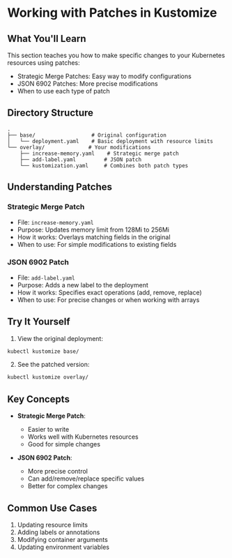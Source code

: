 # Working with Patches in Kustomize

## What You'll Learn
This section teaches you how to make specific changes to your Kubernetes resources using patches:
- Strategic Merge Patches: Easy way to modify configurations
- JSON 6902 Patches: More precise modifications
- When to use each type of patch

## Directory Structure
```
.
├── base/                  # Original configuration
│   └── deployment.yaml    # Basic deployment with resource limits
└── overlay/              # Your modifications
    ├── increase-memory.yaml    # Strategic merge patch
    ├── add-label.yaml         # JSON patch
    └── kustomization.yaml     # Combines both patch types
```

## Understanding Patches

### Strategic Merge Patch
- File: `increase-memory.yaml`
- Purpose: Updates memory limit from 128Mi to 256Mi
- How it works: Overlays matching fields in the original
- When to use: For simple modifications to existing fields

### JSON 6902 Patch
- File: `add-label.yaml`
- Purpose: Adds a new label to the deployment
- How it works: Specifies exact operations (add, remove, replace)
- When to use: For precise changes or when working with arrays

## Try It Yourself

1. View the original deployment:
```bash
kubectl kustomize base/
```

2. See the patched version:
```bash
kubectl kustomize overlay/
```

## Key Concepts
- **Strategic Merge Patch**:
  - Easier to write
  - Works well with Kubernetes resources
  - Good for simple changes

- **JSON 6902 Patch**:
  - More precise control
  - Can add/remove/replace specific values
  - Better for complex changes

## Common Use Cases
1. Updating resource limits
2. Adding labels or annotations
3. Modifying container arguments
4. Updating environment variables

